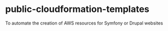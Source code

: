 public-cloudformation-templates
===============================

To automate the creation of AWS resources for Symfony or Drupal websites
